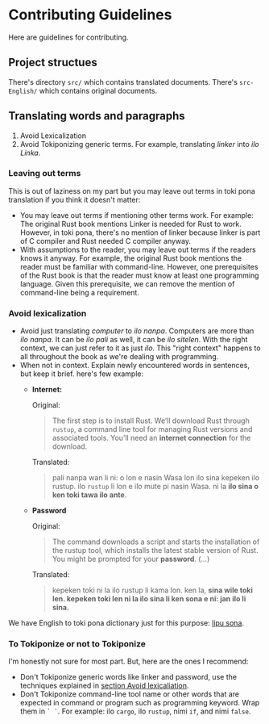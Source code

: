 # Contributing Guidelines

Here are guidelines for contributing.

## Project structues

There's directory `src/` which contains translated documents. There's `src-English/` which contains original documents.

## Translating words and paragraphs

1. Avoid Lexicalization
2. Avoid Tokiponizing generic terms. For example, translating *linker* into *ilo Linka*.

### Leaving out terms

This is out of laziness on my part but you may leave out terms in toki pona translation if you think it doesn't matter:

- You may leave out terms if mentioning other terms work. For example: The original Rust book mentions Linker is needed for Rust to work. However, in toki pona, there's no mention of linker because linker is part of C compiler and Rust needed C compiler anyway.
- With assumptions to the reader, you may leave out terms if the readers knows it anyway. For example, the original Rust book mentions the reader must be familiar with command-line. However, one prerequisites of the Rust book is that the reader must know at least one programming language. Given this prerequisite, we can remove the mention of command-line being a requirement.

### Avoid lexicalization

- Avoid just translating *computer* to *ilo nanpa*. Computers are more than *ilo nanpa*. It can be *ilo pali* as well, it can be *ilo sitelen*. With the right context, we can just refer to it as just *ilo*. This "right context" happens to all throughout the book as we're dealing with programming.
- When not in context. Explain newly encountered words in sentences, but keep it brief. here's few example:
  - **Internet:**

    Original:

    > The first step is to install Rust. We’ll download Rust through `rustup`, a command line tool for managing Rust versions and associated tools. You’ll need an __internet connection__ for the download.

    Translated:

    > pali nanpa wan li ni: o lon e nasin Wasa lon ilo sina kepeken ilo rustup. ilo `rustup` li lon e ilo mute pi nasin Wasa. ni la __ilo sina o ken toki tawa ilo ante__.

  - **Password**

    Original:

    > The command downloads a script and starts the installation of the rustup tool, which installs the latest stable version of Rust. You might be prompted for your __password__. (&#8230;)

    Translated:

    > kepeken toki ni la ilo rustup li kama lon. ken la, __sina wile toki len. kepeken toki len ni la ilo sina li ken sona e ni: jan ilo li sina.__

We have English to toki pona dictionary just for this purpose: [lipu sona][lipu-sona].

### To Tokiponize or not to Tokiponize

I'm honestly not sure for most part. But, here are the ones I recommend:

- Don't Tokiponize generic words like linker and password, use the techniques explained in [section Avoid lexicaliation][avoid-lexicalization].
- Don't Tokiponize command-line tool name or other words that are expected in command or program such as programming keyword. Wrap them in `` ` ` ``. For example: ilo `cargo`, ilo `rustup`, nimi `if`, and nimi `false`.

[lipu-sona]: https://gist.github.com/neverRare/2c7fd677b82e62755ffa0d318150d53b
[avoid-lexicalization]: #avoid-lexicalization
